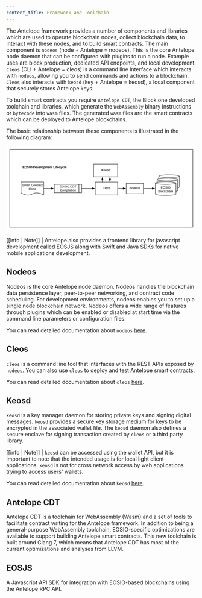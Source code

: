 ```yaml
---
content_title: Framework and Toolchain
---
```


The Antelope framework provides a number of components and libraries which are used to operate blockchain nodes, collect blockchain data, to interact with these nodes, and to build smart contracts. The main component is `nodeos` (node + Antelope = nodeos). This is the core Antelope node daemon that can be configured with plugins to run a node. Example uses are block production, dedicated API endpoints, and local development. `Cleos` (CLI + Antelope = cleos) is a command line interface which interacts with `nodeos`, allowing you to send commands and actions to a blockchain. `Cleos` also interacts with `keosd` (key + Antelope = keosd), a local component that securely stores Antelope keys.     

To build smart contracts you require `Antelope CDT`, the Block.one developed toolchain and libraries, which generate the `WebAssembly` binary instructions or `bytecode` into `wasm` files. The generated `wasm` files are the smart contracts which can be deployed to Antelope blockchains.

The basic relationship between these components is illustrated in the following diagram:

![Antelope Development Lifecycle](./images/EOSIO-Overview-dev.svg)


[[info | Note]]
| Antelope also provides a frontend library for javascript development called EOSJS along with Swift and Java SDKs for native mobile applications development.

## Nodeos

Nodeos is the core Antelope node daemon. Nodeos handles the blockchain data persistence layer, peer-to-peer networking, and contract code scheduling. For development environments, nodeos enables you to set up a single node blockchain network. Nodeos offers a wide range of features through plugins which can be enabled or disabled at start time via the command line parameters or configuration files.

You can read detailed documentation about `nodeos` [here](https://developers.eos.io/manuals/eos/v2.2/nodeos/index).
<!-- The link will be updated once the initial site is live -->

## Cleos

`cleos` is a command line tool that interfaces with the REST APIs exposed by `nodeos`. You can also use `cleos` to deploy and test Antelope smart contracts.

You can read detailed documentation about `cleos` [here](https://developers.eos.io/manuals/eos/v2.2/cleos/index).
<!-- The link will be updated once the initial site is live -->

## Keosd

`keosd` is a key manager daemon for storing private keys and signing digital messages. `keosd` provides a secure key storage medium for keys to be encrypted in the associated wallet file. The `keosd` daemon also defines a secure enclave for signing transaction created by `cleos` or a third party library.


[[info | Note]]
| `keosd` can be accessed using the wallet API, but it is important to note that the intended usage is for local light client applications. `keosd` is not for cross network access by web applications trying to access users' wallets.

You can read detailed documentation about `keosd` [here](https://developers.eos.io/manuals/eos/v2.2/keosd/index).
<!-- The link will be updated once the initial site is live -->

## Antelope CDT
Antelope CDT is a toolchain for WebAssembly (Wasm) and a set of tools to facilitate contract writing for the Antelope framework. In addition to being a general-purpose WebAssembly toolchain, EOSIO-specific optimizations are available to support building Antelope smart contracts. This new toolchain is built around Clang 7, which means that Antelope CDT has most of the current optimizations and analyses from LLVM.

## EOSJS
A Javascript API SDK for integration with EOSIO-based blockchains using the Antelope RPC API.
